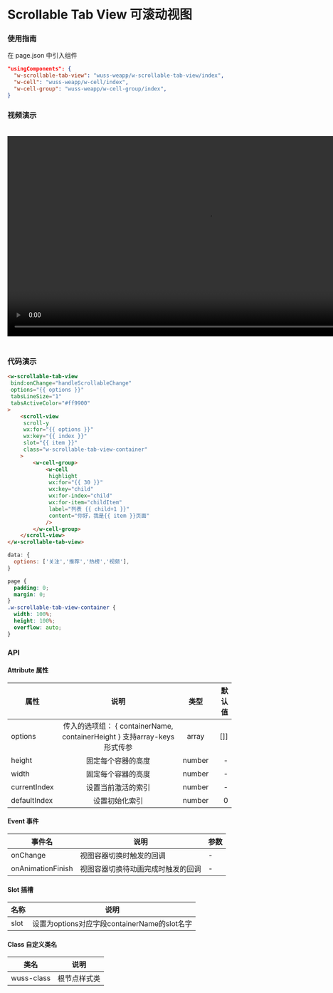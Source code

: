 # Scrollable Tab View 可滚动视图

### 使用指南

在 page.json 中引入组件

```json
"usingComponents": {
  "w-scrollable-tab-view": "wuss-weapp/w-scrollable-tab-view/index",
  "w-cell": "wuss-weapp/w-cell/index",
  "w-cell-group": "wuss-weapp/w-cell-group/index",
}
```

### 视频演示

<video style="margin: 20px 0;" height="450px" autoplay="true" loop="true" controls x5-playsinline="true" playsinline="true" webkit-playsinline="true" src="../../resource/scrollable-tab-view.mp4"
/>



### 代码演示

```html
<w-scrollable-tab-view
 bind:onChange="handleScrollableChange"
 options="{{ options }}"
 tabsLineSize="1"
 tabsActiveColor="#ff9900"
>
	<scroll-view
	 scroll-y
	 wx:for="{{ options }}"
	 wx:key="{{ index }}"
	 slot="{{ item }}"
	 class="w-scrollable-tab-view-container"
	>
		<w-cell-group>
			<w-cell
			 highlight
			 wx:for="{{ 30 }}"
			 wx:key="child"
			 wx:for-index="child"
			 wx:for-item="childItem"
			 label="列表 {{ child+1 }}"
			 content="你好，我是{{ item }}页面"
			/>
		</w-cell-group>
	</scroll-view>
</w-scrollable-tab-view>
```

```javascript
data: {
  options: ['关注','推荐','热榜','视频'],
}
```

```css
page {
  padding: 0;
  margin: 0;
}
.w-scrollable-tab-view-container {
  width: 100%;
  height: 100%;
  overflow: auto;
}
```

### API

#### Attribute 属性

| 属性 |    说明    |  类型  | 默认值 |
| ---- | :--------: | :----: | -----: |
| options | 传入的选项组： { containerName, containerHeight }  支持array-keys形式传参 | array |     []] |
| height | 固定每个容器的高度 | number |      - |
| width | 固定每个容器的高度 | number |      - |
| currentIndex | 设置当前激活的索引 | number |      - |
| defaultIndex | 设置初始化索引 | number |     0 |

#### Event 事件

| 事件名 | 说明 | 参数 |
| ------ | ---- | ---- |
| onChange | 视图容器切换时触发的回调 | - |
| onAnimationFinish | 视图容器切换待动画完成时触发的回调 | - |

#### Slot 插槽

| 名称 | 说明 |
| ---- | ---- |
| slot | 设置为options对应字段containerName的slot名字 |


#### Class 自定义类名

| 类名       | 说明         |
| ---------- | ------------ |
| wuss-class | 根节点样式类 |
